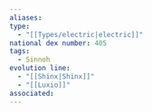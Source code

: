 ```yaml
---
aliases: 
type:
  - "[[Types/electric|electric]]"
national dex number: 405
tags:
  - Sinnoh
evolution line:
  - "[[Shinx|Shinx]]"
  - "[[Luxio]]"
associated: 
---
```

